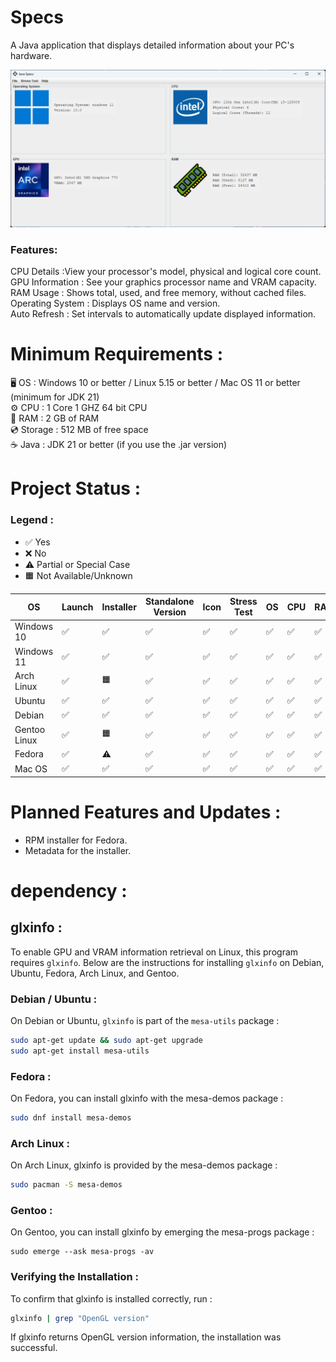 # Specs

A Java application that displays detailed information about your PC's hardware.

![img.png](img.png)

### Features:

CPU Details :View your processor's model, physical and logical core count.  
GPU Information : See your graphics processor name and VRAM capacity.  
RAM Usage : Shows total, used, and free memory, without cached files.  
Operating System : Displays OS name and version.  
Auto Refresh : Set intervals to automatically update displayed information.

# Minimum Requirements :

🖥️ OS : Windows 10 or better / Linux 5.15 or better / Mac OS 11 or better (minimum for JDK 21)  
⚙️ CPU : 1 Core 1 GHZ 64 bit CPU  
💾 RAM : 2 GB of RAM  
💿 Storage : 512 MB of free space  
☕ Java : JDK 21 or better (if you use the .jar version)

# Project Status :

### Legend :
- ✅ Yes
- ❌ No
- ⚠️ Partial or Special Case
- 🟧 Not Available/Unknown

| OS            | Launch     | Installer     | Standalone Version  | Icon  | Stress Test  | OS | CPU  | RAM  | VRAM  |
|---------------|------------|---------------|---------------------|-------|--------------|----|------|------|-------|
| Windows 10    | ✅        | ✅            | ✅                  | ✅    | ✅          | ✅ | ✅  | ✅   | ✅   |
| Windows 11    | ✅        | ✅            | ✅                  | ✅    | ✅          | ✅ | ✅  | ✅   | ✅   |
| Arch Linux    | ✅        | 🟧            | ✅                  | ✅    | ✅          | ✅ | ✅  | ✅   | ✅   |
| Ubuntu        | ✅        | ✅            | ✅                  | ✅    | ✅          | ✅ | ✅  | ✅   | ✅   |
| Debian        | ✅        | ✅            | ✅                  | ✅    | ✅          | ✅ | ✅  | ✅   | ✅   |
| Gentoo Linux  | ✅        | 🟧            | ✅                  | ✅    | ✅          | ✅ | ✅  | ✅   | ✅   |
| Fedora        | ✅        | ⚠️            | ✅                  | ✅    | ✅          | ✅ | ✅  | ✅   | ✅   |
| Mac OS        | ✅        | ✅            | ✅                  | ✅    | ✅          | ✅ | ✅  | ✅   | ✅   |

# Planned Features and Updates :

- RPM installer for Fedora.
- Metadata for the installer.

# dependency :

## glxinfo :

To enable GPU and VRAM information retrieval on Linux, this program requires `glxinfo`. Below are the instructions for installing `glxinfo` on Debian, Ubuntu, Fedora, Arch Linux, and Gentoo.

### Debian / Ubuntu :
On Debian or Ubuntu, `glxinfo` is part of the `mesa-utils` package :
```bash
sudo apt-get update && sudo apt-get upgrade
sudo apt-get install mesa-utils
```
### Fedora :
On Fedora, you can install glxinfo with the mesa-demos package :
```bash
sudo dnf install mesa-demos
```
### Arch Linux :
On Arch Linux, glxinfo is provided by the mesa-demos package :
```bash
sudo pacman -S mesa-demos
```
### Gentoo :
On Gentoo, you can install glxinfo by emerging the mesa-progs package :
```
sudo emerge --ask mesa-progs -av
```
### Verifying the Installation :
To confirm that glxinfo is installed correctly, run :
```bash
glxinfo | grep "OpenGL version"
```
If glxinfo returns OpenGL version information, the installation was successful.
